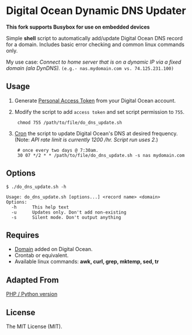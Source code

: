 # Digital Ocean Dynamic DNS Updater

**This fork supports Busybox for use on embedded devices**

Simple **shell** script to automatically add/update Digital Ocean DNS record for a domain. Includes basic error checking and common linux commands only.

My use case: *Connect to home server that is on a dynamic IP via a fixed domain (ala DynDNS).*
`(e.g.- nas.mydomain.com vs. 74.125.231.100)`

## Usage

1. Generate [Personal Access Token](https://cloud.digitalocean.com/settings/applications) from your Digital Ocean account.

2. Modify the script to add `access token` and set script permission to `755`.

		chmod 755 /path/to/file/do_dns_update.sh

3. [Cron](http://en.wikipedia.org/wiki/Cron#Predefined_scheduling_definitions) the script to update Digital Ocean's DNS at desired frequency. (Note: *API rate limit is currently 1200 /hr. Script run uses 2.*)

		# once every two days @ 7:30am.
		30 07 */2 * * /path/to/file/do_dns_update.sh -s nas mydomain.com

## Options

	$ ./do_dns_update.sh -h

	Usage: do_dns_update.sh [options...] <record name> <domain>
	Options:
	  -h      This help text
	  -u      Updates only. Don't add non-existing
	  -s      Silent mode. Don't output anything


## Requires

* [Domain](https://www.digitalocean.com/community/tutorials/how-to-set-up-a-host-name-with-digitalocean) added on Digital Ocean.
* Crontab or equivalent.
* Available linux commands: **awk, curl, grep, mktemp, sed, tr**

## Adapted From

[PHP / Python version](https://github.com/bensquire/Digital-Ocean-Dynamic-DNS-Updater)

## License

The MIT License (MIT).
